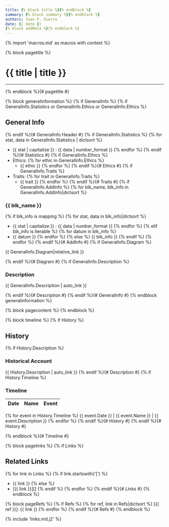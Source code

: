 ```yaml
---
title: {% block title %}{% endblock %}
summary: {% block summary %}{% endblock %}
authors: Juan P. Sierra
date: {{ date }}
{% block addMeta %}{% endblock %}
---
```

{% import 'macros.md' as macros with context %}

{% block pagetitle %}
# {{ title | title }}

-----

{% endblock %}{# pagetitle #}

{% block generalinformation %}
{% if GeneralInfo %}
{% if GeneralInfo.Statistics or GeneralInfo.Ethics or GeneralInfo.Ethics %}
## General Info

{% endif %}{# GeneralInfo Header #}
{% if GeneralInfo.Statistics %}
{% for stat, data in GeneralInfo.Statistics | dictsort %}
- {{ stat | capitalize }} : {{ data | number_format }}
{% endfor %}
{% endif %}{# Statistics #}
{% if GeneralInfo.Ethics %}
- Ethics:
{% for ethic in GeneralInfo.Ethics %}
    - {{ ethic }}
{% endfor %}
{% endif %}{# Ethics #}
{% if GeneralInfo.Traits %}
- Traits:
{% for trait in GeneralInfo.Traits %}
    - {{ trait }}
{% endfor %}
{% endif %}{# Traits #}
{% if GeneralInfo.AddInfo %}
{% for blk_name, blk_info in GeneralInfo.AddInfo|dictsort %}

### {{ blk_name }}

{% if blk_info is mapping %}
{% for stat, data in blk_info|dictsort %}
  - {{ stat | capitalize }} : {{ data | number_format }}
{% endfor %}
{% elif blk_info is iterable %}
{% for datum in blk_info %}
  - {{ datum }}
{% endfor %}
{% else %}
    {{ blk_info }}
{% endif %}
{% endfor %}
{% endif %}{# AddInfo #}
{% if GeneralInfo.Diagram %}

{{ GeneralInfo.Diagram|relative_link }}

{% endif %}{# Diagram #}
{% if GeneralInfo.Description %}
### Description

{{ GeneralInfo.Description | auto_link }}

{% endif %}{# Description #}
{% endif %}{# GeneralInfo #}
{% endblock generalinformation %}

{% block pagecontent %}
{% endblock %}

{% block timeline %}
{% if History %}
## History

{% if History.Description %}
### Historical Account

{{ History.Description | auto_link }}
{% endif %}{# Description #}
{% if History.Timeline %}
### Timeline

Date | Name | Event
:---:|:----:|:----
{% for event in History.Timeline %}
{{ event.Date }} | {{ event.Name }} | {{ event.Description }}
{% endfor %}
{% endif %}{# History #}
{% endif %}{# History #}

{% endblock %}{# Timeline #}

{% block pagelinks %}
{% if Links %}
## Related Links

{% for link in Links %}
{% if link.startswith('[') %}
- {{ link }}
{% else %}
- [{{ link }}][]
{% endif %}
{% endfor %}
{% endif %}{# Links #}
{% endblock %}

{% block pageRefs %}
{% if Refs %}
{% for ref, link in Refs|dictsort %}
[{{ ref }}]: {{ link }}
{% endfor %}
{% endif %}{# Refs #}
{% endblock %}

{% include 'links.md.j2' %}
